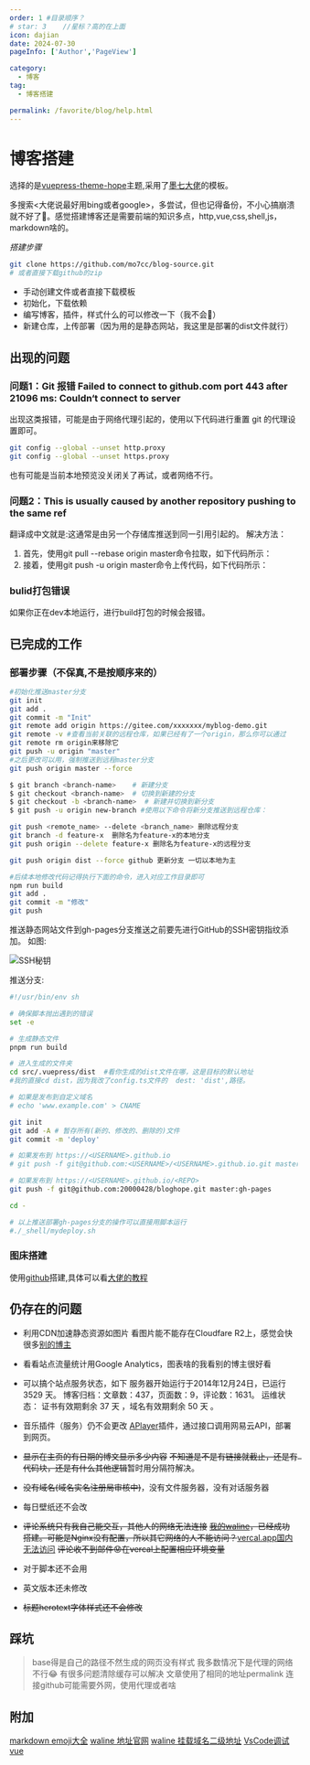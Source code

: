 ```yaml
---
order: 1 #目录顺序？
# star: 3    //星标？高的在上面
icon: dajian
date: 2024-07-30
pageInfo: ['Author','PageView']

category:
  - 博客
tag:
  - 博客搭建

permalink: /favorite/blog/help.html
---
```



# 博客搭建

<!-- 要么用
```
``` -->
选择的是[vuepress-theme-hope](https://theme-hope.vuejs.press/zh/)主题,采用了[墨七大佬](https://blog.mo7.cc/)的模板。
<!-- more -->
多搜索<大佬说最好用bing或者google>，多尝试，但也记得备份，不小心搞崩溃就不好了:blue_book:。感觉搭建博客还是需要前端的知识多点，http,vue,css,shell,js，markdown啥的。

*搭建步骤*
```bash
git clone https://github.com/mo7cc/blog-source.git
# 或者直接下载github的zip
```
- 手动创建文件或者直接下载模板
- 初始化，下载依赖
- 编写博客，插件，样式什么的可以修改一下（我不会:dog:）
- 新建仓库，上传部署（因为用的是静态网站，我这里是部署的dist文件就行）

## 出现的问题

### 问题1：Git 报错 Failed to connect to github.com port 443 after 21096 ms: Couldn‘t connect to server
出现这类报错，可能是由于网络代理引起的，使用以下代码进行重置 git 的代理设置即可。
```bash
git config --global --unset http.proxy
git config --global --unset https.proxy
```
也有可能是当前本地预览没关闭关了再试，或者网络不行。

### 问题2：This is usually caused by another repository pushing to the same ref
翻译成中文就是:这通常是由另一个存储库推送到同一引用引起的。
解决方法：
1. 首先，使用git pull --rebase origin master命令拉取，如下代码所示：
2. 接着，使用git push -u origin master命令上传代码，如下代码所示：

### bulid打包错误
如果你正在dev本地运行，进行build打包的时候会报错。

## 已完成的工作
### 部署步骤（不保真,不是按顺序来的）
```bash
#初始化推送master分支
git init
git add .
git commit -m "Init"
git remote add origin https://gitee.com/xxxxxxx/myblog-demo.git
git remote -v #查看当前关联的远程仓库，如果已经有了一个origin，那么你可以通过
git remote rm origin来移除它
git push -u origin "master"
#之后更改可以用，强制推送到远程master分支
git push origin master --force

$ git branch <branch-name>    # 新建分支
$ git checkout <branch-name>  # 切换到新建的分支
$ git checkout -b <branch-name>  # 新建并切换到新分支
$ git push -u origin new-branch #使用以下命令将新分支推送到远程仓库：

git push <remote_name> --delete <branch_name> 删除远程分支
git branch -d feature-x  删除名为feature-x的本地分支
git push origin --delete feature-x 删除名为feature-x的远程分支

git push origin dist --force github 更新分支 一切以本地为主

#后续本地修改代码记得执行下面的命令，进入对应工作目录即可
npm run build
git add .
git commit -m "修改"
git push
```

推送静态网站文件到gh-pages分支推送之前要先进行GitHub的SSH密钥指纹添加。
如图:

![SSH秘钥](https://cdn.jsdelivr.net/gh/20000428/PictureBed/img/SSH.png)

推送分支:

```bash
#!/usr/bin/env sh

# 确保脚本抛出遇到的错误
set -e

# 生成静态文件
pnpm run build

# 进入生成的文件夹
cd src/.vuepress/dist  #看你生成的dist文件在哪，这是目标的默认地址
#我的直接cd dist，因为我改了config.ts文件的  dest: 'dist',路径。

# 如果是发布到自定义域名
# echo 'www.example.com' > CNAME

git init
git add -A # 暂存所有(新的、修改的、删除的)文件
git commit -m 'deploy'

# 如果发布到 https://<USERNAME>.github.io
# git push -f git@github.com:<USERNAME>/<USERNAME>.github.io.git master

# 如果发布到 https://<USERNAME>.github.io/<REPO>
git push -f git@github.com:20000428/bloghope.git master:gh-pages

cd -

# 以上推送部署gh-pages分支的操作可以直接用脚本运行
#./_shell/mydeploy.sh
```


### 图床搭建
使用[github](https://blog.csdn.net/xdnxl/article/details/129466060)搭建,具体可以看[大佬的教程](https://blog.mo7.cc/tutorial/vuepress-hope/step_icon_nav.html)

## 仍存在的问题
- 利用CDN加速静态资源如图片
看图片能不能存在Cloudfare R2上，感觉会快很多[别的博主](https://godruoyi.com/posts/how-to-build-your-blog/#%E5%B0%86%E8%B5%84%E6%BA%90%E4%B8%8A%E4%BC%A0%E5%88%B0-s3-%E5%8A%A0%E9%80%9F%E8%AE%BF%E9%97%AE)
- 看看站点流量统计用Google Analytics，图表啥的我看别的博主很好看 
- 可以搞个站点服务状态，如下
服务器开始运行于2014年12月24日，已运行 3529 天。
博客归档：文章数：437，页面数：9，评论数：1631。
运维状态： 证书有效期剩余 37 天 ，域名有效期剩余 50 天 。

- 音乐插件（服务）仍不会更改
[APlayer](https://aplayer.js.org/#/zh-Hans/)插件，通过接口调用网易云API，部署到网页。

- ~~显示在主页的有日期的博文显示多少内容~~
~~不知道是不是有链接就截止，还是有``` ```代码块，还是有什么其他逻辑~~暂时用分隔符解决。

- ~~没有域名(域名实名注册局审核中)~~，没有文件服务器，没有对话服务器

- 每日壁纸还不会改

- ~~评论系统只有我自己能交互，其他人的网络无法连接~~
~~[我的waline](https://waline-three-sooty.vercel.app/)，已经成功搭建。可能是Nginx没有配置，所以其它网络的人不能访问？~~[vercal.app国内无法访问](https://blog.csdn.net/Panzer_Jack/article/details/127418379)
~~评论收不到邮件:worried:在vercal上配置相应环境变量~~
- 对于脚本还不会用

- 英文版本还未修改

- ~~标题herotext字体样式还不会修改~~

## 踩坑
> base得是自己的路径不然生成的网页没有样式
> 我多数情况下是代理的网络不行:joy:
> 有很多问题清除缓存可以解决
> 文章使用了相同的地址permalink
> 连接github可能需要外网，使用代理或者啥

## 附加
[markdown emoji大全](https://www.cnblogs.com/xiaostudy/p/16351639.html)
[waline 地址](https://waline-three-sooty.vercel.app)[官网](https://waline.js.org/)
[waline 挂载域名二级地址](https://comment.yesuifeng.cc/)
[VsCode调试vue](https://www.cnblogs.com/yyl001/p/17326339.html)




